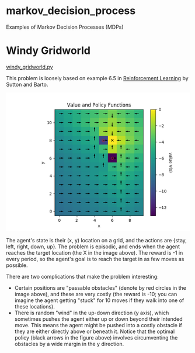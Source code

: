 # markov_decision_process

Examples of Markov Decision Processes (MDPs)

# Windy Gridworld

[windy_gridworld.py](windy_gridworld.py)

This problem is loosely based on example 6.5 in
[Reinforcement Learning](https://web.stanford.edu/class/psych209/Readings/SuttonBartoIPRLBook2ndEd.pdf)
by Sutton and Barto.

![Value and Policy Functions](value_and_policy_functions.png)

The agent's state is their (x, y) location on a grid,
and the actions are {stay, left, right, down, up}.
The problem is episodic, and ends when the agent reaches
the target location (the X in the image above). The reward
is -1 in every period, so the agent's goal is to reach the
target in as few moves as possible.

There are two complications that make the problem interesting:

* Certain positions are "passable obstacles" (denote by
red circles in the image above), and these are very costly (the
reward is -10; you can imagine the agent getting "stuck" for
10 moves if they walk into one of these locations).
* There is random "wind" in the up-down direction (y axis),
which sometimes pushes the agent either up or down beyond their
intended move. This means the agent might be pushed into a
costly obstacle if they are either directly above or beneath it.
Notice that the optimal policy (black arrows in the figure above)
involves circumventing the obstacles by a wide margin in the
y direction.

